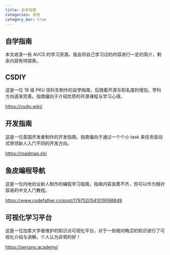 ```yaml
---
title: 自学指南
categories: 其他
category_bar: true
---
```


## 自学指南

本文收录一些 AI/CS 的学习资源。我会将自己学习过的内容进行一定的简介，剩余内容有待探索。

## CSDIY

这是一位 18 级 PKU 信科生制作的自学指南，后随着开源与知名度的增加，学科方向逐渐完善。指南偏向于介绍优质的开源课程与学习心得。

https://csdiy.wiki/

## 开发指南

这是一位英国开发者制作的开发指南。指南偏向于通过一个个小 task 来任务驱动式带领新人入门不同的开发方向。

https://roadmap.sh/

## 鱼皮编程导航

这是一位内地创业新人制作的编程学习指南。指南内容良莠不齐，但可以作为相对容易的中文入门教程。

https://www.codefather.cn/post/1797520541019598849

## 可视化学习平台

这是一位加拿大学者维护的知识点可视化平台，对于一些相对晦涩的知识进行了可视化介绍与讲解。个人认为非常的好！

https://serrano.academy/
